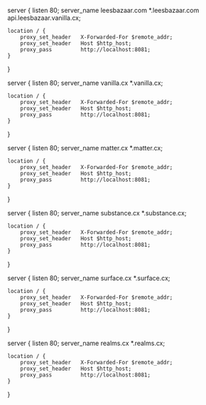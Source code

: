server {
    listen 80;
    server_name leesbazaar.com *.leesbazaar.com api.leesbazaar.vanilla.cx;

    location / {
        proxy_set_header   X-Forwarded-For $remote_addr;
        proxy_set_header   Host $http_host;
        proxy_pass         http://localhost:8081;
    }
}

server {
    listen 80;
    server_name vanilla.cx *.vanilla.cx;

    location / {
        proxy_set_header   X-Forwarded-For $remote_addr;
        proxy_set_header   Host $http_host;
        proxy_pass         http://localhost:8081;
    }
}

server {
    listen 80;
    server_name matter.cx *.matter.cx;

    location / {
        proxy_set_header   X-Forwarded-For $remote_addr;
        proxy_set_header   Host $http_host;
        proxy_pass         http://localhost:8081;
    }
}

server {
    listen 80;
    server_name substance.cx *.substance.cx;

    location / {
        proxy_set_header   X-Forwarded-For $remote_addr;
        proxy_set_header   Host $http_host;
        proxy_pass         http://localhost:8081;
    }
}

server {
    listen 80;
    server_name surface.cx *.surface.cx;

    location / {
        proxy_set_header   X-Forwarded-For $remote_addr;
        proxy_set_header   Host $http_host;
        proxy_pass         http://localhost:8081;
    }
}

server {
    listen 80;
    server_name realms.cx *.realms.cx;

    location / {
        proxy_set_header   X-Forwarded-For $remote_addr;
        proxy_set_header   Host $http_host;
        proxy_pass         http://localhost:8081;
    }
}